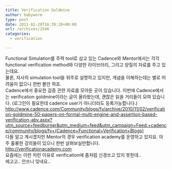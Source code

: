 ```yaml
---
title: Verification Goldmine
author: babyworm
type: post
date: 2011-02-28T16:39:20+00:00
url: /archives/1546
categories:
  - verification

---
```

<div id="__KO_DIC_LAYER__" style="padding-top: 0px; padding-right: 0px; padding-bottom: 0px; padding-left: 0px; position: fixed; z-index: 999999999; overflow-x: hidden; overflow-y: hidden; border-top-width: 2px; border-right-width: 2px; border-bottom-width: 2px; border-left-width: 2px; border-top-style: solid; border-right-style: solid; border-bottom-style: solid; border-left-style: solid; border-top-color: rgb(51, 51, 119); border-right-color: rgb(51, 51, 119); border-bottom-color: rgb(51, 51, 119); border-left-color: rgb(51, 51, 119); display: none; ">
</div>

<div>
  Functional Simulation를 주력 tool로 삼고 있는 Cadence와 Mentor에서는 각각 functional verification method와 다양한 라이브러리, 그리고 양질의 자료를 주고 있는데요.
</div>

<div>
</div>

<div>
  물론, 자사의 simulation tool을 위주로 설명하고 있지만, 개념을 이해하는데는 별로 어려움이 없으니 한번 볼만 하죠.&nbsp;
</div>

<div>
</div>

<div>
  Cadence에서 중요한 검증 관련 자료를 모아둔 곳이 있습니다. 이번에 Cadence에서는 verification goldmine이라는 글이 올라왔는데, 괜찮은 읽을 거리들이 모여 있습니다. (로그인이 필요한데 cadence user가 아니더라도 등록가능합니다.)
</div>

<div>
</div>

<div>
  <a href="http://www.cadence.com/Community/blogs/fv/archive/2010/11/02/verification-goldmine-50-papers-on-formal-multi-engine-and-assertion-based-verification-abv.aspx?utm_source=feedburner&utm_medium=feed&utm_campaign=Feed:+cadence/community/blogs/fv+(Cadence+Functional+Verification+Blogs)">http://www.cadence.com/Community/blogs/fv/archive/2010/11/02/verification-goldmine-50-papers-on-formal-multi-engine-and-assertion-based-verification-abv.aspx?utm_source=feedburner&utm_medium=feed&utm_campaign=Feed:+cadence/community/blogs/fv+(Cadence+Functional+Verification+Blogs)</a>
</div>

<div>
</div>

<div>
  다들 알고 계시겠지만 Mentor의 경우 verification academy를 운영하고 있지요. 아주 훌륭한 강의들이 있으니 한번 살펴보실만합니다.&nbsp;
</div>

<div>
</div>

<div>
  <a href="http://verificationacademy.com/">http://verificationacademy.com</a>
</div>

<div>
</div>

<div>
  요즘에는 이런 저런 이유로 verification에 좀처럼 신경쓰고 있지 못한데..&nbsp;
</div>

<div>
  에고고.. 안쓰니 잊네요..&nbsp;
</div>